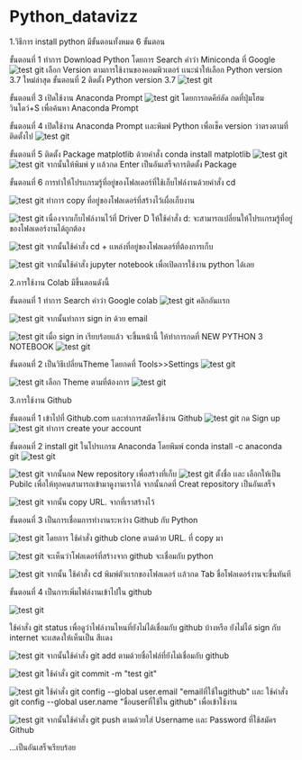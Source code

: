 # Python_datavizz
1.วิธีการ install python มีขั้นตอนทั้งหมด 6 ขั้นตอน

ขั้นตอนที่ 1 ทำการ Download Python โดยการ Search คำว่า Miniconda ที่ Google 
![test git](https://github.com/pk-stranger/Python_datavizz/blob/master/1.PNG?raw=true)
เลือก Version ตามการใช้งานของคอมพิวเตอร์ เเนะนำให้เลือก Python version 3.7 ใหม่ล่าสุด
ขั้นตอนที่ 2 ติดตั้ง Python version 3.7
![test git](https://github.com/pk-stranger/Python_datavizz/blob/master/.2.JPG?raw=true)

ขั้นตอนที่ 3 เปิดใช้งาน Anaconda Prompt
![test git](https://github.com/pk-stranger/Python_datavizz/blob/master/.3.JPG?raw=true)
โดยการกดคีย์ลัด กดที่ปุ่มโฮมวินโดว์+S เพื่อค้นหา Anaconda Prompt

ขั้นตอนที่ 4 เปิดใช้งาน Anaconda Prompt เเละพิมพ์ Python เพื่อเช็ค version ว่าตรงตามที่ติดตั้งไป
![test git](https://github.com/pk-stranger/Python_datavizz/blob/master/.31.JPG?raw=true)

ขั้นตอนที่ 5 ติดตั้ง Package matplotlib ด้วยคำสั่ง conda install matplotlib 
![test git](https://github.com/pk-stranger/Python_datavizz/blob/master/.41.JPG?raw=true) 
![test git](https://github.com/pk-stranger/Python_datavizz/blob/master/.42.JPG?raw=true)
จากนั้นให้พิมพ์ y เเล้วกด Enter เป็นอันเสร็จการติดตั้ง Package

ขั้นตอนที่ 6 การทำให้โปรเเกรมรู้ที่อยู่ของโฟลเดอร์ที่ใช้เก็บไฟล์งานด้วยคำสั่ง cd

![test git](https://github.com/pk-stranger/Python_datavizz/blob/master/.5.JPG?raw=true)
ทำการ copy ที่อยู่ของโฟลเดอร์ที่สร้างไว้เผื่อเก็บงาน

![test git](https://github.com/pk-stranger/Python_datavizz/blob/master/.6.JPG?raw=true)
เนื่องจากเก็บไฟล์งานไว้ที่ Driver D ให้ใช้คำสั่ง d: จะสามารถเปลี่ยนให้โปรเเกรมรู้ที่อยู่ของโฟลเดอร์งานได้ถูกต้อง

![test git](https://github.com/pk-stranger/Python_datavizz/blob/master/.7.JPG?raw=true)
จากนั้นใช้คำสั่ง cd + เเหล่งที่อยู่ของโฟลเดอร์ที่ต้องการเก็บ

![test git](https://github.com/pk-stranger/Python_datavizz/blob/master/.8.JPG?raw=true)
จากนั้นใช้คำสั่ง jupyter notebook เพื่อเปิดการใช้งาน python ได้เลย

2.การใช้งาน Colab มีขึ้นตอนดังนี้

ขั้นตอนที่ 1 ทำการ Search คำว่า Google colab
![test git](https://github.com/pk-stranger/Python_datavizz/blob/master/q9.JPG?raw=true)
คลิกอันเเรก

![test git](https://github.com/pk-stranger/Python_datavizz/blob/master/.10.JPG?raw=true)
จากนั้นทำการ sign in ด้วย email

![test git](https://github.com/pk-stranger/Python_datavizz/blob/master/.11.JPG?raw=true)
เมื่อ sign in เรียบร้อยเเล้ว จะขึ้นหน้านี้ ให้ทำการกดที่ NEW PYTHON 3 NOTEBOOK
 ![test git](https://github.com/pk-stranger/Python_datavizz/blob/master/.12.JPG?raw=true)

 ขั้นตอนที่ 2 เป็นวิธีเปลี่ยนTheme โดยกดที่ Tools>>Settings
 ![test git](https://github.com/pk-stranger/Python_datavizz/blob/master/.13.JPG?raw=true)

 ![test git](https://github.com/pk-stranger/Python_datavizz/blob/master/.14.JPG?raw=true)
 เลือก Theme ตามที่ต้องการ
![test git](https://github.com/pk-stranger/Python_datavizz/blob/master/.15.JPG?raw=true)

3.การใช้งาน Github

ขั้นตอนที่ 1 เข้าไปที่ Github.com เเละทำการสมัครใช้งาน Github 
![test git](https://github.com/pk-stranger/Python_datavizz/blob/master/.16.JPG?raw=true)
กด Sign up
![test git](https://github.com/pk-stranger/Python_datavizz/blob/master/.17.JPG?raw=true)
ทำการ create your account

ขั้นตอนที่ 2 install git ในโปรเเกรม Anaconda โดยพิมพ์ conda install -c anaconda git
![test git](https://github.com/pk-stranger/Python_datavizz/blob/master/.20.JPG?raw=true)

![test git](https://github.com/pk-stranger/Python_datavizz/blob/master/.18.JPG?raw=true)
จากนั้นกด New repository เพื่อสร้างที่เก็บ
![test git](https://github.com/pk-stranger/Python_datavizz/blob/master/.19.JPG?raw=true)
ตั้งชื่อ เเละ เลือกให้เป็น Pubilc เพื่อให้ทุกคนสามารถเข้ามาดูงานเราได้ จากนั้นกดที่ Creat repository เป็นอันเสร็จ

![test git](https://github.com/pk-stranger/Python_datavizz/blob/master/.21.JPG?raw=true)
จากนั้น copy URL. จากที่เราสร้างไว้

ขั้นตอนที่ 3 เป็นการเชื่อมการทำงานระหว่าง Github กับ Python

 ![test git](https://github.com/pk-stranger/Python_datavizz/blob/master/.22.JPG?raw=true)
 โดยการ ใช้คำสั่ง github clone ตามด้วย URL. ที่ copy มา

 ![test git](https://github.com/pk-stranger/Python_datavizz/blob/master/.23.JPG?raw=true)
 จะเห็นว่าโฟลเดอร์ที่สร้างจาก github จะเชื่อมกับ python

 ![test git](https://github.com/pk-stranger/Python_datavizz/blob/master/.24.JPG?raw=true)
 จากนั้น ใช้คำสั่ง cd พิมพ์ตัวเเรกของโฟลเดอร์ เเล้วกด Tab ชื่อโฟลเดอร์งานจะขึ้นทันที

 ขั้นตอนที่ 4 เป็นการเพิ่มไฟล์งานเข้าไปใน github

 ![test git](https://github.com/pk-stranger/Python_datavizz/blob/master/.25.JPG?raw=true)

 ใช้คำสั่ง git status เพื่อดูว่าไฟล์งานไหนที่ยังไม่ได้เชื่อมกับ github บ้างหรือ ยังไม่ได้ sign กับ internet จะเเสดงให้เห็นเป็น สีเเดง

 ![test git](https://github.com/pk-stranger/Python_datavizz/blob/master/.26.JPG?raw=true)
 จากนั้นใช้คำสั่ง git add ตามด้วยชื่อไฟล์ที่ยังไม่เชื่อมกับ github

 ![test git](https://github.com/pk-stranger/Python_datavizz/blob/master/.27.JPG?raw=true)
 ใช้คำสั่ง git commit -m "test git"

![test git](https://github.com/pk-stranger/Python_datavizz/blob/master/.28.JPG?raw=true)
ใช้คำสั่ง git config --global user.email "emailที่ใช้ในgithub" เเละ ใช้คำสั่ง git config --global user.name "ชื่อuserที่ใช้ใน github" เพื่อเข้าใช้งาน

![test git](https://github.com/pk-stranger/Python_datavizz/blob/master/.29.JPG?raw=true)
จากนั้นใช้คำสั่ง git push ตามด้วยใส่ Username เเละ Password ที่ใช้สมัคร Github

...เป็นอันเสร็จเรียบร้อย


